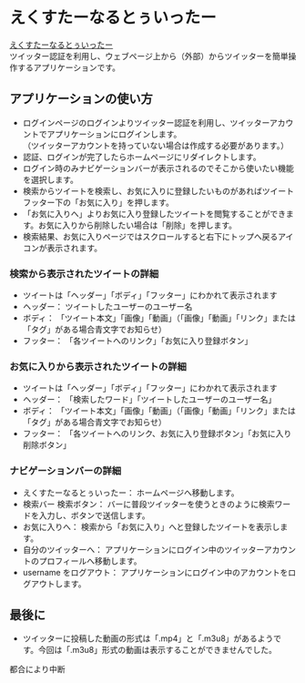 # えくすたーなるとぅいったー
[えくすたーなるとぅいったー](https://morning-reaches-66777.herokuapp.com/)  
ツイッター認証を利用し、ウェブページ上から（外部）からツイッターを簡単操作するアプリケーションです。

## アプリケーションの使い方
- ログインページのログインよりツイッター認証を利用し、ツイッターアカウントでアプリケーションにログインします。  
（ツイッターアカウントを持っていない場合は作成する必要があります。）
- 認証、ログインが完了したらホームページにリダイレクトします。
- ログイン時のみナビゲーションバーが表示されるのでそこから使いたい機能を選択します。  
- 検索からツイートを検索し、お気に入りに登録したいものがあればツイートフッター下の「お気に入り」を押します。
- 「お気に入りへ」よりお気に入り登録したツイートを閲覧することができます。お気に入りから削除したい場合は「削除」を押します。
- 検索結果、お気に入りページではスクロールすると右下にトップへ戻るアイコンが表示されます。

### 検索から表示されたツイートの詳細
- ツイートは「ヘッダー」「ボディ」「フッター」にわかれて表示されます
- ヘッダー： ツイートしたユーザーのユーザー名
- ボディ： 「ツイート本文」「画像」「動画」（「画像」「動画」「リンク」または「タグ」がある場合青文字でお知らせ）
- フッター： 「各ツイートへのリンク」「お気に入り登録ボタン」

### お気に入りから表示されたツイートの詳細
- ツイートは「ヘッダー」「ボディ」「フッター」にわかれて表示されます
- ヘッダー： 「検索したワード」「ツイートしたユーザーのユーザー名」
- ボディ： 「ツイート本文」「画像」「動画」（「画像」「動画」「リンク」または「タグ」がある場合青文字でお知らせ）
- フッター： 「各ツイートへのリンク、お気に入り登録ボタン」「お気に入り削除ボタン」

### ナビゲーションバーの詳細
- えくすたーなるとぅいったー： ホームページへ移動します。
- 検索バー 検索ボタン： バーに普段ツイッターを使うときのように検索ワードを入力し、ボタンで送信します。
- お気に入りへ： 検索から「お気に入り」へと登録したツイートを表示します。
- 自分のツイッターへ： アプリケーションにログイン中のツイッターアカウントのプロフィールへ移動します。
- username をログアウト： アプリケーションにログイン中のアカウントをログアウトします。

## 最後に
- ツイッターに投稿した動画の形式は「.mp4」と「.m3u8」があるようです。今回は「.m3u8」形式の動画は表示することができませんでした。  


都合により中断
